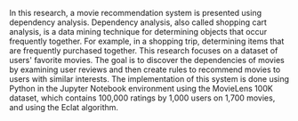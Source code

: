 In this research, a movie recommendation system is presented using dependency analysis. Dependency analysis, also called shopping cart analysis, is a data mining technique for determining objects that occur frequently together. For example, in a shopping trip, determining items that are frequently purchased together. This research focuses on a dataset of users' favorite movies. The goal is to discover the dependencies of movies by examining user reviews and then create rules to recommend movies to users with similar interests. The implementation of this system is done using Python in the Jupyter Notebook environment using the MovieLens 100K dataset, which contains 100,000 ratings by 1,000 users on 1,700 movies, and using the Eclat algorithm.
